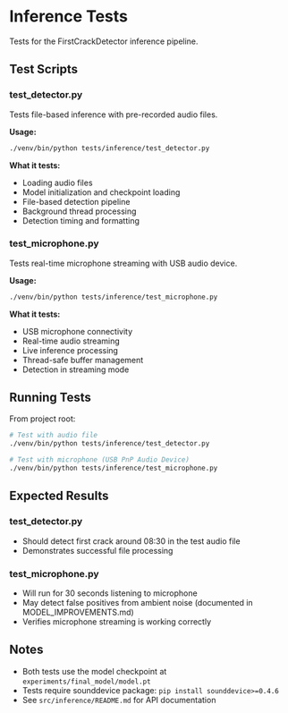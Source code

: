 # Inference Tests

Tests for the FirstCrackDetector inference pipeline.

## Test Scripts

### test_detector.py
Tests file-based inference with pre-recorded audio files.

**Usage:**
```bash
./venv/bin/python tests/inference/test_detector.py
```

**What it tests:**
- Loading audio files
- Model initialization and checkpoint loading
- File-based detection pipeline
- Background thread processing
- Detection timing and formatting

### test_microphone.py
Tests real-time microphone streaming with USB audio device.

**Usage:**
```bash
./venv/bin/python tests/inference/test_microphone.py
```

**What it tests:**
- USB microphone connectivity
- Real-time audio streaming
- Live inference processing
- Thread-safe buffer management
- Detection in streaming mode

## Running Tests

From project root:

```bash
# Test with audio file
./venv/bin/python tests/inference/test_detector.py

# Test with microphone (USB PnP Audio Device)
./venv/bin/python tests/inference/test_microphone.py
```

## Expected Results

### test_detector.py
- Should detect first crack around 08:30 in the test audio file
- Demonstrates successful file processing

### test_microphone.py
- Will run for 30 seconds listening to microphone
- May detect false positives from ambient noise (documented in MODEL_IMPROVEMENTS.md)
- Verifies microphone streaming is working correctly

## Notes

- Both tests use the model checkpoint at `experiments/final_model/model.pt`
- Tests require sounddevice package: `pip install sounddevice>=0.4.6`
- See `src/inference/README.md` for API documentation
